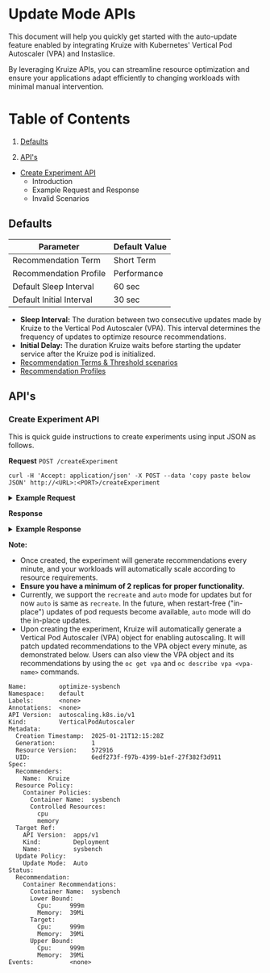 # Update Mode APIs

This document will help you quickly get started with the 
auto-update feature enabled by integrating Kruize with Kubernetes' 
Vertical Pod Autoscaler (VPA) and Instaslice. 

By leveraging Kruize APIs, you can streamline resource optimization 
and ensure your applications adapt efficiently to changing workloads 
with minimal manual intervention.

# Table of Contents

1. [Defaults](#defaults)

2. [API's](#apis)

- [Create Experiment API](#create-experiment-api)
    - Introduction
    - Example Request and Response
    - Invalid Scenarios

## Defaults

| Parameter                | Default Value |
|--------------------------|---------------|
| Recommendation Term      | Short Term    |
| Recommendation Profile   | Performance   |
| Default Sleep Interval   | 60 sec        |
| Default Initial Interval | 30 sec        |


* **Sleep Interval:** The duration between two consecutive updates made by Kruize to the Vertical Pod Autoscaler (VPA). 
This interval determines the frequency of updates to optimize resource recommendations. 
* **Initial Delay:** The duration Kruize waits before starting the updater service after the Kruize pod is initialized. 
* [Recommendation Terms & Threshold scenarios](MonitoringModeAPI.md#terms-duration--threshold-table)
* [Recommendation Profiles](MonitoringModeAPI.md#profile-algorithms-how-kruize-calculates-the-recommendations)


## API's

<a name="create-experiment-api"></a>

### Create Experiment API

This is quick guide instructions to create experiments using input JSON as follows. 

**Request**
`POST /createExperiment`

`curl -H 'Accept: application/json' -X POST --data 'copy paste below JSON' http://<URL>:<PORT>/createExperiment`

<details>

<summary><b>Example Request</b></summary>

### Example Request

```json
[{
  "version": "v2.0",
  "experiment_name": "optimize-sysbench",
  "cluster_name": "default",
  "performance_profile": "resource-optimization-local-monitoring",
  "mode": "recreate",
  "target_cluster": "local",
  "datasource": "prometheus-1",
  "kubernetes_objects": [
    {
      "type": "deployment",
      "name": "sysbench",
      "namespace": "newchange",
      "containers": [
        {
          "container_image_name": "quay.io/kruizehub/sysbench",
          "container_name": "sysbench"
        }
      ]
    }
  ],
  "trial_settings": {
    "measurement_duration": "10min"
  },
  "recommendation_settings": {
    "threshold": "0.1"
  }
}]
```

</details>


**Response**

<details>
<summary><b>Example Response</b></summary>

### Example Response

```json
{
  "message": "Experiment registered successfully with Autotune. View registered experiments at /listExperiments",
  "httpcode": 201,
  "documentationLink": "",
  "status": "SUCCESS"
}
```

</details>


**Note:**
- Once created, the experiment will generate recommendations every minute, and your workloads will automatically scale 
according to resource requirements. 
- **Ensure you have a minimum of 2 replicas for proper functionality.**
- Currently, we support the `recreate` and `auto` mode for updates but for now `auto` is same as `recreate`. 
In the future, when restart-free ("in-place") updates of pod requests become available, `auto` mode will do the in-place updates.
- Upon creating the experiment, Kruize will automatically generate a Vertical Pod Autoscaler (VPA) object for enabling autoscaling. 
It will patch updated recommendations to the VPA object every minute, as demonstrated below. 
Users can also view the VPA object and its recommendations by using the `oc get vpa` and `oc describe vpa <vpa-name>` commands.
```
Name:         optimize-sysbench
Namespace:    default
Labels:       <none>
Annotations:  <none>
API Version:  autoscaling.k8s.io/v1
Kind:         VerticalPodAutoscaler
Metadata:
  Creation Timestamp:  2025-01-21T12:15:28Z
  Generation:          1
  Resource Version:    572916
  UID:                 6edf273f-f97b-4399-b1ef-27f382f3d911
Spec:
  Recommenders:
    Name:  Kruize
  Resource Policy:
    Container Policies:
      Container Name:  sysbench
      Controlled Resources:
        cpu
        memory
  Target Ref:
    API Version:  apps/v1
    Kind:         Deployment
    Name:         sysbench
  Update Policy:
    Update Mode:  Auto
Status:
  Recommendation:
    Container Recommendations:
      Container Name:  sysbench
      Lower Bound:
        Cpu:     999m
        Memory:  39Mi
      Target:
        Cpu:     999m
        Memory:  39Mi
      Upper Bound:
        Cpu:     999m
        Memory:  39Mi
Events:          <none>
```
